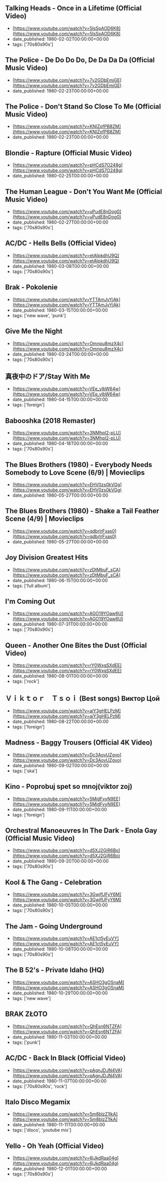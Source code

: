  ## Talking Heads - Once in a Lifetime (Official Video)
 - [https://www.youtube.com/watch?v=5IsSpAOD6K8](https://www.youtube.com/watch?v=5IsSpAOD6K8)
 - date_published: 1980-02-02T00:00:00+00:00
 - tags: ['70s80s90s']

 ## The Police - De Do Do Do, De Da Da Da (Official Music Video)
 - [https://www.youtube.com/watch?v=7v2GDbEmjGE](https://www.youtube.com/watch?v=7v2GDbEmjGE)
 - date_published: 1980-02-23T00:00:00+00:00

 ## The Police - Don't Stand So Close To Me (Official Music Video)
 - [https://www.youtube.com/watch?v=KNIZofPB8ZM](https://www.youtube.com/watch?v=KNIZofPB8ZM)
 - date_published: 1980-02-23T00:00:00+00:00

 ## Blondie - Rapture (Official Music Video)
 - [https://www.youtube.com/watch?v=pHCdS7O248g](https://www.youtube.com/watch?v=pHCdS7O248g)
 - date_published: 1980-02-25T00:00:00+00:00

 ## The Human League - Don't You Want Me (Official Music Video)
 - [https://www.youtube.com/watch?v=uPudE8nDog0](https://www.youtube.com/watch?v=uPudE8nDog0)
 - date_published: 1980-02-27T00:00:00+00:00
 - tags: ['70s80s90s']

 ## AC/DC - Hells Bells (Official Video)
 - [https://www.youtube.com/watch?v=etAIpkdhU9Q](https://www.youtube.com/watch?v=etAIpkdhU9Q)
 - date_published: 1980-03-08T00:00:00+00:00
 - tags: ['70s80s90s']

 ## Brak - Pokolenie
 - [https://www.youtube.com/watch?v=YTTAmJvYjAk](https://www.youtube.com/watch?v=YTTAmJvYjAk)
 - date_published: 1980-03-15T00:00:00+00:00
 - tags: ['new wave', 'punk']

 ## Give Me the Night
 - [https://www.youtube.com/watch?v=Omnpu8mzX4c](https://www.youtube.com/watch?v=Omnpu8mzX4c)
 - date_published: 1980-03-24T00:00:00+00:00
 - tags: ['70s80s90s']

 ## 真夜中のドア/Stay With Me
 - [https://www.youtube.com/watch?v=VEe_yIbW64w](https://www.youtube.com/watch?v=VEe_yIbW64w)
 - date_published: 1980-04-15T00:00:00+00:00
 - tags: ['foreign']

 ## Babooshka (2018 Remaster)
 - [https://www.youtube.com/watch?v=3NMhpI2-pLU](https://www.youtube.com/watch?v=3NMhpI2-pLU)
 - date_published: 1980-04-18T00:00:00+00:00
 - tags: ['70s80s90s']

 ## The Blues Brothers (1980) - Everybody Needs Somebody to Love Scene (6/9) | Movieclips
 - [https://www.youtube.com/watch?v=EHV0zs0kVGg](https://www.youtube.com/watch?v=EHV0zs0kVGg)
 - date_published: 1980-05-27T00:00:00+00:00

 ## The Blues Brothers (1980) - Shake a Tail Feather Scene (4/9) | Movieclips
 - [https://www.youtube.com/watch?v=qdbrIrFxas0](https://www.youtube.com/watch?v=qdbrIrFxas0)
 - date_published: 1980-05-27T00:00:00+00:00

 ## Joy Division   Greatest Hits
 - [https://www.youtube.com/watch?v=zDtMbuF_sCA](https://www.youtube.com/watch?v=zDtMbuF_sCA)
 - date_published: 1980-06-15T00:00:00+00:00
 - tags: ['full album']

 ## I'm Coming Out
 - [https://www.youtube.com/watch?v=AGO19YOaw6U](https://www.youtube.com/watch?v=AGO19YOaw6U)
 - date_published: 1980-07-31T00:00:00+00:00
 - tags: ['70s80s90s']

 ## Queen - Another One Bites the Dust (Official Video)
 - [https://www.youtube.com/watch?v=rY0WxgSXdEE](https://www.youtube.com/watch?v=rY0WxgSXdEE)
 - date_published: 1980-08-01T00:00:00+00:00
 - tags: ['rock']

 ## Ｖｉｋｔｏｒ　Ｔｓｏｉ (Best songs) Виктор Цой
 - [https://www.youtube.com/watch?v=aiY3gHELPzM](https://www.youtube.com/watch?v=aiY3gHELPzM)
 - date_published: 1980-08-22T00:00:00+00:00
 - tags: ['foreign']

 ## Madness - Baggy Trousers (Official 4K Video)
 - [https://www.youtube.com/watch?v=Dc3AovUZgvo](https://www.youtube.com/watch?v=Dc3AovUZgvo)
 - date_published: 1980-09-02T00:00:00+00:00
 - tags: ['ska']

 ## Kino - Poprobuj spet so mnoj(viktor zoj)
 - [https://www.youtube.com/watch?v=5MidFvyN9EE](https://www.youtube.com/watch?v=5MidFvyN9EE)
 - date_published: 1980-09-11T00:00:00+00:00
 - tags: ['foreign']

 ## Orchestral Manoeuvres In The Dark - Enola Gay (Official Music Video)
 - [https://www.youtube.com/watch?v=d5XJ2GiR6Bo](https://www.youtube.com/watch?v=d5XJ2GiR6Bo)
 - date_published: 1980-09-20T00:00:00+00:00
 - tags: ['70s80s90s']

 ## Kool & The Gang - Celebration
 - [https://www.youtube.com/watch?v=3GwjfUFyY6M](https://www.youtube.com/watch?v=3GwjfUFyY6M)
 - date_published: 1980-10-05T00:00:00+00:00
 - tags: ['70s80s90s']

 ## The Jam - Going Underground
 - [https://www.youtube.com/watch?v=AE1ct5yEuVY](https://www.youtube.com/watch?v=AE1ct5yEuVY)
 - date_published: 1980-10-08T00:00:00+00:00
 - tags: ['70s80s90s']

 ## The B 52's - Private Idaho (HQ)
 - [https://www.youtube.com/watch?v=ASHO3gOSnaM](https://www.youtube.com/watch?v=ASHO3gOSnaM)
 - date_published: 1980-10-29T00:00:00+00:00
 - tags: ['new wave']

 ## BRAK ZŁOTO
 - [https://www.youtube.com/watch?v=QhEsn6NTZFA](https://www.youtube.com/watch?v=QhEsn6NTZFA)
 - date_published: 1980-11-03T00:00:00+00:00
 - tags: ['punk']

 ## AC/DC - Back In Black (Official Video)
 - [https://www.youtube.com/watch?v=pAgnJDJN4VA](https://www.youtube.com/watch?v=pAgnJDJN4VA)
 - date_published: 1980-11-07T00:00:00+00:00
 - tags: ['70s80s90s', 'rock']

 ## Italo Disco Megamix
 - [https://www.youtube.com/watch?v=5m8blzZ1lkA](https://www.youtube.com/watch?v=5m8blzZ1lkA)
 - date_published: 1980-11-11T00:00:00+00:00
 - tags: ['disco', 'youtube mix']

 ## Yello - Oh Yeah (Official Video)
 - [https://www.youtube.com/watch?v=6jJkdRaa04g](https://www.youtube.com/watch?v=6jJkdRaa04g)
 - date_published: 1980-12-01T00:00:00+00:00
 - tags: ['70s80s90s']

